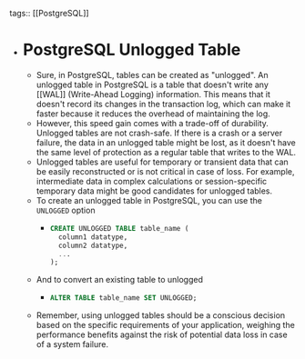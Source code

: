 tags:: [[PostgreSQL]]

- # PostgreSQL Unlogged Table
	- Sure, in PostgreSQL, tables can be created as "unlogged". An unlogged table in PostgreSQL is a table that doesn't write any [[WAL]] (Write-Ahead Logging) information. This means that it doesn't record its changes in the transaction log, which can make it faster because it reduces the overhead of maintaining the log.
	- However, this speed gain comes with a trade-off of durability. Unlogged tables are not crash-safe. If there is a crash or a server failure, the data in an unlogged table might be lost, as it doesn't have the same level of protection as a regular table that writes to the WAL.
	- Unlogged tables are useful for temporary or transient data that can be easily reconstructed or is not critical in case of loss. For example, intermediate data in complex calculations or session-specific temporary data might be good candidates for unlogged tables.
	- To create an unlogged table in PostgreSQL, you can use the `UNLOGGED` option
		- ```sql
		  CREATE UNLOGGED TABLE table_name (
		    column1 datatype,
		    column2 datatype,
		    ...
		  );
		  ```
	- And to convert an existing table to unlogged
		- ```sql
		  ALTER TABLE table_name SET UNLOGGED;
		  ```
	- Remember, using unlogged tables should be a conscious decision based on the specific requirements of your application, weighing the performance benefits against the risk of potential data loss in case of a system failure.